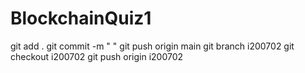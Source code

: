 # BlockchainQuiz1
git add .
git commit -m " "
git push origin main
git branch i200702
git checkout i200702
git push origin i200702
